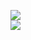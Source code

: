 [![](https://img.shields.io/badge/Made%20With-Github%20Spray-lightgrey.svg?style=for-the-badge&logo=github)](https://github.com/Annihil/github-spray#6187)  
[![](https://i.imgur.com/2DrTn0Z.gif)](https://github.com/Annihil/github-spray)